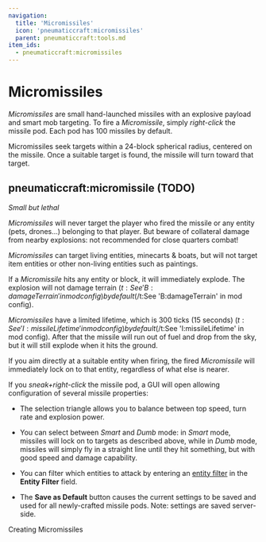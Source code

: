 ```yaml
---
navigation:
  title: 'Micromissiles'
  icon: 'pneumaticcraft:micromissiles'
  parent: pneumaticcraft:tools.md
item_ids:
  - pneumaticcraft:micromissiles
---
```


# Micromissiles

_Micromissiles_ are small hand-launched missiles with an explosive payload and smart mob targeting. To fire a _Micromissile_, simply _right-click_ the missile pod. Each pod has 100 missiles by default.

Micromissiles seek targets within a 24-block spherical radius, centered on the missile. Once a suitable target is found, the missile will turn toward that target.

## pneumaticcraft:micromissile (TODO)

<GameScene zoom={4}>
  <Entity id="pneumaticcraft:micromissile" y={-0.3} />
</GameScene>

_Small but lethal_

_Micromissiles_ will never target the player who fired the missile or any entity (pets, drones...) belonging to that player. But beware of collateral damage from nearby explosions: not recommended for close quarters combat!

_Micromissiles_ can target living entities, minecarts & boats, but will not target item entities or other non-living entities such as paintings.

If a _Micromissile_ hits any entity or block, it will immediately explode. The explosion will not damage terrain <Color id='dark_purple'>$(t:See 'B:damageTerrain' in mod config)by default$(/t:See 'B:damageTerrain' in mod config)</Color>.

_Micromissiles_ have a limited lifetime, which is 300 ticks (15 seconds) <Color id='dark_purple'>$(t:See 'I:missileLifetime' in mod config)by default$(/t:See 'I:missileLifetime' in mod config)</Color>. After that the missile will run out of fuel and drop from the sky, but it will still explode when it hits the ground.

If you aim directly at a suitable entity when firing, the fired _Micromissile_ will immediately lock on to that entity, regardless of what else is nearer.

If you _sneak+right-click_ the missile pod, a GUI will open allowing configuration of several missile properties:

- The selection triangle allows you to balance between top speed, turn rate and explosion power.

- You can select between _Smart_ and _Dumb_ mode: in _Smart_ mode, missiles will lock on to targets as described above, while in _Dumb_ mode, missiles will simply fly in a straight line until they hit something, but with good speed and damage capability.
- You can filter which entities to attack by entering an [entity filter](../base_concepts/entity_filter.md) in the **Entity Filter** field.

- The **Save as Default** button causes the current settings to be saved and used for all newly-crafted missile pods. Note: settings are saved server-side.

Creating Micromissiles

<Recipe id="pneumaticcraft:micromissiles" />
